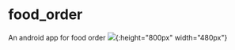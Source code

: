 # food_order
An android app for food order
![](https://github.com/Hasaker/food_order/blob/master/app/release/20181004182143.png){:height="800px" width="480px"}
